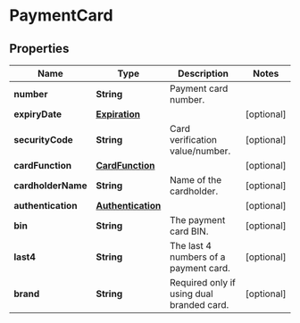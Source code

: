 
# PaymentCard

## Properties
Name | Type | Description | Notes
------------ | ------------- | ------------- | -------------
**number** | **String** | Payment card number. | 
**expiryDate** | [**Expiration**](Expiration.md) |  |  [optional]
**securityCode** | **String** | Card verification value/number. |  [optional]
**cardFunction** | [**CardFunction**](CardFunction.md) |  |  [optional]
**cardholderName** | **String** | Name of the cardholder. |  [optional]
**authentication** | [**Authentication**](Authentication.md) |  |  [optional]
**bin** | **String** | The payment card BIN. |  [optional]
**last4** | **String** | The last 4 numbers of a payment card. |  [optional]
**brand** | **String** | Required only if using dual branded card. |  [optional]




